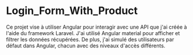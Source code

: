# Login_Form_With_Product
Ce projet vise à utiliser Angular pour interagir avec une API que j'ai créée à l'aide du framework Laravel. J'ai utilisé Angular material pour afficher et filtrer les données récupérées. De plus, j'ai simulé des utilisateurs par défaut dans Angular, chacun avec des niveaux d'accès différents.
